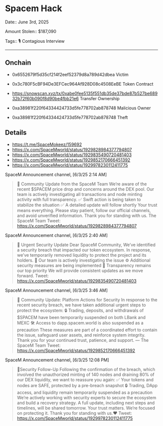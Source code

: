 # Spacem Hack

Date:: June 3rd, 2025

Amount Stolen:: $187,090

Tags:: 🎙️ Contagious Interview

---


## Onchain

- 0x6552679f5d35cf214f2eef52379d8a789d42dbea Victim

- 0x3c780F5cBF94De3EFCec964Af928D08c4508EeBE Token Contract

- https://snowscan.xyz/tx/0xabe0fee5135f551db35de37bde87b527be68932b72f60b090f8d90be4fbb21e6 Transfer Ownership

- 0xa38981f220f64334424733d5fe778702ab878748 Malicious Owner

- 0xa38981f220f64334424733d5fe778702ab878748 Theft



## Details

- https://t.me/SpaceMokeez/159692
- https://x.com/SpaceMworld/status/1929828984377794807
- https://x.com/SpaceMworld/status/1929835490720481403
- https://x.com/SpaceMworld/status/1929852170666451392
- https://x.com/SpaceMworld/status/1929978230112411775


SpaceM Announcement channel, [6/3/25 2:14 AM]
> 🚨 Community Update from the SpaceM Team
> We’re aware of the recent $SPACEM price drop and concerns around the DEX pool. Our team is actively investigating all transactions and node minting activity with full transparency.
> ✅ Swift action is being taken to stabilize the situation
> ✅ A detailed update will follow shortly
> Your trust means everything. Please stay patient, follow our official channels, and avoid unverified information.
> Thank you for standing with us.
> The SpaceM Team
> Tweet: https://x.com/SpaceMworld/status/1929828984377794807


SpaceM Announcement channel, [6/3/25 2:40 AM]

> 🚨 Urgent Security Update
> Dear SpaceM Community,
> We’ve identified a security breach that impacted our token ecosystem. In response, we’ve temporarily removed liquidity to protect the project and its holders.
> 🔐 Our team is actively investigating the issue
> ⚙️ Additional security measures are being implemented
> 📢 Transparency remains our top priority
> We will provide consistent updates as we move forward.
> Tweet: https://x.com/SpaceMworld/status/1929835490720481403


SpaceM Announcement channel, [6/3/25 3:46 AM]

> 🚨 Community Update: Platform Actions for Security
> In response to the recent security breach, we have taken additional urgent steps to protect the ecosystem:
> 🔒 Trading, deposits, and withdrawals of $SPACEM have been temporarily suspended on both LBank and MEXC
> 🛠 Access to dapp.spacem.world is also suspended as a precaution
> These measures are part of a coordinated effort to contain the issue, safeguard user assets, and reinforce system integrity.
> Thank you for your continued trust, patience, and support.
> — The SpaceM Team
> Tweet: https://x.com/SpaceMworld/status/1929852170666451392


SpaceM Announcement channel, [6/3/25 12:08 PM]

> 🔐Security Follow-Up
> Following the confirmation of the breach, which involved the unauthorized minting of 140 nodes and draining 80% of our DEX liquidity, we want to reassure you again:
> ✅ Your tokens and nodes are SAFE, protected by a pre-breach snapshot
> 🔒 Trading, DApp access, and liquidity remain temporarily suspended as a precaution
> We’re actively working with security experts to secure the ecosystem and build a recovery strategy. A full update, including next steps and timelines, will be shared tomorrow.
> Your trust matters. We’re focused on protecting it.
> Thank you for standing with us.❤️
> Tweet: https://x.com/SpaceMworld/status/1929978230112411775

